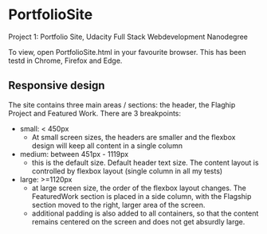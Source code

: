 # PortfolioSite
Project 1: Portfolio Site, Udacity Full Stack Webdevelopment Nanodegree

To view, open PortfolioSite.html in your favourite browser. This has been testd in Chrome, Firefox and Edge.

## Responsive design  

The site contains three main areas / sections: the header, the Flaghip Project and Featured Work. There are 3 breakpoints:  

  - small: < 450px  
    - At small screen sizes, the headers are smaller and the flexbox design will keep all content in a single column  
  - medium: between 451px - 1119px  
    - this is the default size. Default header text size. The content layout is controlled by flexbox layout (single column in all my tests)  
  - large: >=1120px  
    - at large screen size, the order of the flexbox layout changes. The FeaturedWork section is placed in a side column, with the Flagship section moved 
to the right, larger area of the screen.  
    - additional padding is also added to all containers, so that the content remains centered on the screen and does not get absurdly large.  


